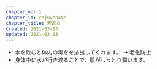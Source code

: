 ```yaml
---
chapter_no: 1
chapter_id: rejuvenate
chapter_title: 若返る
created: 2021-03-13
updated: 2021-03-13
---
```

- 水を飲むと体内の毒をを排出してくれます。 → 老化防止
- 身体中に水が行き渡ることで、肌がしっとり潤います。
